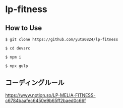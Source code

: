 # lp-fitness
## How to Use
```
$ git clone https://github.com/yuta0824/lp-fitness
```
```
$ cd devsrc
```
```
$ npm i
```
```
$ npx gulp
```

## コーディングルール
https://www.notion.so/LP-MELIA-FITNESS-c6784baafec6450e9b65ff2baed0c66f
